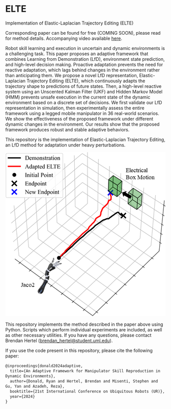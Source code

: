 # ELTE
 Implementation of Elastic-Laplacian Trajectory Editing (ELTE)

Corresponding paper can be found for free (COMING SOON), please read for method details. Accompanying video available [here](https://youtu.be/H342Y0Hxl_0).

Robot skill learning and execution in uncertain and dynamic environments is a challenging task. This paper proposes an adaptive framework that combines Learning from Demonstration (LfD), environment state prediction, and high-level decision making. Proactive adaptation prevents the need for reactive adaptation, which lags behind changes in the environment rather than anticipating them. We propose a novel LfD representation, Elastic-Laplacian Trajectory Editing (ELTE), which continuously adapts the trajectory shape to predictions of future states. Then, a high-level reactive system using an Unscented Kalman Filter (UKF) and Hidden Markov Model (HMM) prevents unsafe execution in the current state of the dynamic environment based on a discrete set of decisions. We first validate our LfD representation in simulation, then experimentally assess the entire framework using a legged mobile manipulator in 36 real-world scenarios. We show the effectiveness of the proposed framework under different dynamic changes in the environment. Our results show that the proposed framework produces robust and stable adaptive behaviors.

This repository is the implementation of Elastic-Laplacian Trajectory Editing, an LfD method for adaptation under heavy perturbations.

<img src="https://github.com/brenhertel/ELTE/blob/main/pictures/elte_box.png" alt="" width="800"/>

This repository implements the method described in the paper above using Python. Scripts which perform individual experiments are included, as well as other necessary utilities. If you have any questions, please contact Brendan Hertel (brendan_hertel@student.uml.edu).

If you use the code present in this repository, please cite the following paper:
```
@inproceedings{donald2024adaptive,
  title={An Adaptive Framework for Manipulator Skill Reproduction in Dynamic Environments},
  author={Donald, Ryan and Hertel, Brendan and Misenti, Stephen and Gu, Yan and Azadeh, Reza},
  booktitle={21st International Conference on Ubiquitous Robots (UR)},
  year={2024}
}
```
